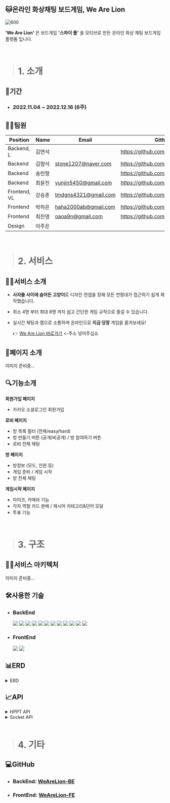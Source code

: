 ## 🐱온라인 화상채팅 보드게임, We Are Lion

![600](https://user-images.githubusercontent.com/113876583/207038393-fdc23118-2da2-4974-b46e-fbe5fc00956f.jpg)

**'We Are Lion'** 은 보드게임 **'스파이 폴'** 을 모티브로 만든 온라인 화상 채팅 보드게임 플랫폼 입니다.

<br>

> # 1. 소개 

## 📆기간
- ### 2022.11.04 ~ 2022.12.16 (6주)

## 👨‍💻팀원

| Position | Name | Email | Github |
| - | - | - | - |
| Backend, L | 김연석 |  | https://github.com/tastekim |
| Backend | 김형석 | stone1207@naver.com | https://github.com/chamchimayo |
| Backend | 송민형 |  | https://github.com/chamchimayo |
| Backend | 최윤진 | yunjin5450@gmail.com | https://github.com/yunjin5450 |
| Frontend, VL | 강승훈 | tmdgns4321@gmail.com | https://github.com/seunghoonKang |
| Frontend | 박하은 | haha2000ab@gmail.com | https://github.com/parkharoi |
| Frontend | 최진영 | oaoa9n@gmail.com | https://github.com/yoooooooung |
| Design | 이주은 |  |  |

<br>

> # 2. 서비스

## 👨‍🏫서비스 소개
- **사자들 사이에 숨어든 고양이**로 디자인 컨셉을 정해 모든 연령대가 접근하기 쉽게 제작했습니다.
- 최소 4명 부터 최대 8명 까지 쉽고 간단한 게임 규칙으로 즐길 수 있습니다.
- 실시간 채팅과 캠으로 소통하며 온라인으로 **지금 당장** 게임을 즐겨보세요!

  👉 [We Are Lion 바로가기](https://github.com/tastekim/WeAllLie-BE) <-주소 넣어주십쇼

## 📰페이지 소개
  이미지 준비중...

## 🔍기능소개

**회원가입 페이지**

- 카카오 소셜로그인 회원가입

**로비 페이지**

- 방 목록 필터 (전체/easy/hard)
- 방 만들기 버튼 (공개/비공개) / 방 참여하기 버튼
- 로비 전체 채팅 

**방 페이지**

- 방정보 (모드, 인원 등)
- 게임 준비 / 게임 시작 
- 방 전체 채팅

**게임시작 페이지**

- 마이크, 카메라 기능
- 각자 역할 카드 분배 / 제시어 카테고리&단어 모달
- 투표 기능

<br>

> # 3. 구조

## 🤹‍♂️서비스 아키텍처
  이미지 준비중...

## 🛠사용한 기술

- ### BackEnd   
  <img src="https://img.shields.io/badge/Axios-5A29E4?style=for-the-badge&logo=Axios&logoColor=white"> <img src="https://img.shields.io/badge/JSONWebTokens-000000?style=for-the-badge&logo=JSONWebTokens&logoColor=white"> <img src="https://img.shields.io/badge/Passport-34E27A?style=for-the-badge&logo=Passport&logoColor=white"> <img src="https://img.shields.io/badge/Docker-2496ED?style=for-the-badge&logo=Docker&logoColor=white"> <img src="https://img.shields.io/badge/Redis-DC382D?style=for-the-badge&logo=Redis&logoColor=white"> <img src="https://img.shields.io/badge/JavaScript-F7DF1E?style=for-the-badge&logo=JavaScript&logoColor=white"> <img src="https://img.shields.io/badge/Node.js-339933?style=for-the-badge&logo=Node.js&logoColor=white"> <img src="https://img.shields.io/badge/Express-000000?style=for-the-badge&logo=Express&logoColor=white"> <img src="https://img.shields.io/badge/MongoDB-47A248?style=for-the-badge&logo=MongoDB&logoColor=white"> <img src="https://img.shields.io/badge/NGINX-009639?style=for-the-badge&logo=NGINX&logoColor=white"> <img src="https://img.shields.io/badge/Socket.io-010101?style=for-the-badge&logo=Socket.io&logoColor=white"> <img src="https://img.shields.io/badge/WebRTC-F37C20?style=for-the-badge&logo=WebRTC&logoColor=white">

- ### FrontEnd

  <img src="https://img.shields.io/badge/Vercel-000000?style=for-the-badge&logo=Vercel&logoColor=white"> <img src="https://img.shields.io/badge/React-61DAFB?style=for-the-badge&logo=React&logoColor=black"> 
  
## 📊ERD
<details>
<summary>ERD</summary>
<div markdown="1">

![drawSQL-export-2022-11-11_01_43](https://user-images.githubusercontent.com/113876583/207110281-9e6c3c7b-eee5-4f2d-86bd-405b46a06f03.png)

</div>
</details>

## 📈API
<details>
<summary>HPPT API</summary>
<div markdown="1">

| 기능 | - | Method | URL | request | response |
| - | - | - | - | - | - |
| User | 카카오 로그인<br>(인가 코드로 토큰 받기) | GET | /api/auth/kakao/callback/:code |  | res.status(200).send(<br>{<br>accessToken : String<br>}<br>) |
| User | 카카오 로그인<br>(토큰으로 유저 정보 받기) | POST | /api/auth/kakao/callback | **req.headers**<br>{<br>authorization: String (kakaoToken)<br>} | res.status(200).send(<br>{<br>accessToken: String,<br>nickname: String,<br>}<br>) |
| User | 유저 정보 조회 | GET | /api/user | **req.headers**<br>{<br>authorization: String (서버 발급 토큰)<br>} | res.status(200).send(<br>{<br>userId: Number,<br>nickname: String,<br>profileImg: String,<br>totayPlayCount: Number,<br>spyPlayCount: Number,<br>ctzPlayCount: Number,<br>spyWinRating: Number, (단위 %)<br>voteSpyRating: Number (단위 %)<br>}<br>) |
| User | 유저 정보 수정 | PUT | /api/user | **req.headers**<br>{<br>authorization: String (서버 발급 토큰)<br>}<br>**req.body**<br>{<br>nickname: String<br>} | res.status(200).send(<br>{<br>nickname: String,<br>}<br>) |

</div>
</details>

<details>
<summary>Socket API</summary>
<div markdown="1">

| 기능 | - | Event Message | [FE]emit | [BE]on | [BE]emit | [FE]on |
| - | - | - | - | - | - | - |    
| Room | 입력 | 입력 | 입력 | 입력 | 입력 | 입력 |
| Room | 입력 | 입력 | 입력 | 입력 | 입력 | 입력 |
| Room | 입력 | 입력 | 입력 | 입력 | 입력 | 입력 |
| Room | 입력 | 입력 | 입력 | 입력 | 입력 | 입력 |
| Game | 입력 | 입력 | 입력 | 입력 | 입력 | 입력 |
| Game | 입력 | 입력 | 입력 | 입력 | 입력 | 입력 |
| Game | 입력 | 입력 | 입력 | 입력 | 입력 | 입력 |
| Game | 입력 | 입력 | 입력 | 입력 | 입력 | 입력 |
| Game | 입력 | 입력 | 입력 | 입력 | 입력 | 입력 |
| Game | 입력 | 입력 | 입력 | 입력 | 입력 | 입력 |
| Chat | 입력 | 입력 | 입력 | 입력 | 입력 | 입력 |
| Chat | 입력 | 입력 | 입력 | 입력 | 입력 | 입력 |

</div>
</details>

<br>

> # 4. 기타

## 💻GitHub
  - ### BackEnd: [WeAreLion-BE](https://github.com/tastekim/WeAllLie-BE)
  - ### FrontEnd: [WeAreLion-FE](https://github.com/seunghoonKang/we-all-lie-fe)
